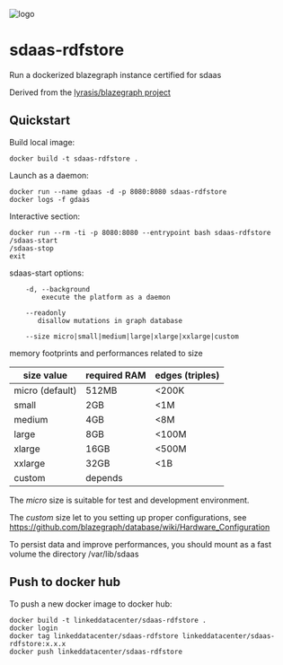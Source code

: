 ![logo](http://linkeddata.center/resources/v4/logo/Logo-colori-trasp_oriz-640x220.png)

# sdaas-rdfstore
Run a dockerized blazegraph instance certified for sdaas

Derived from the [lyrasis/blazegraph project](https://github.com/lyrasis/docker-blazegraph) 


## Quickstart

Build local image:

	docker build -t sdaas-rdfstore .

Launch as a daemon:

	docker run --name gdaas -d -p 8080:8080 sdaas-rdfstore
	docker logs -f gdaas


Interactive section:
	
	docker run --rm -ti -p 8080:8080 --entrypoint bash sdaas-rdfstore
	/sdaas-start
	/sdaas-stop
	exit

sdaas-start options:

		-d, --background
			execute the platform as a daemon
		
		--readonly
		   disallow mutations in graph database
		   
		--size micro|small|medium|large|xlarge|xxlarge|custom


memory footprints and performances related to size

| size value       | required RAM | edges (triples) |
|------------------|--------------|-----------------|
| micro (default)  | 512MB        | <200K           |
| small            | 2GB          | <1M             |
| medium           | 4GB          | <8M             |
| large            | 8GB          | <100M           |
| xlarge           | 16GB         | <500M           |
| xxlarge          | 32GB         | <1B             |
| custom           | depends      |                 |


The *micro* size is suitable for test and development environment.

The *custom* size let to you setting up proper configurations, see https://github.com/blazegraph/database/wiki/Hardware_Configuration

To persist data and improve performances, you should mount as a fast volume the directory /var/lib/sdaas

## Push to docker hub

To push a new docker image to docker hub:

```
docker build -t linkeddatacenter/sdaas-rdfstore .
docker login
docker tag linkeddatacenter/sdaas-rdfstore linkeddatacenter/sdaas-rdfstore:x.x.x
docker push linkeddatacenter/sdaas-rdfstore
```
